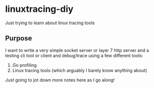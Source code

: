 # linuxtracing-diy
Just trying to learn about linux tracing tools

## Purpose

I want to write a very simple socket server or layer 7 http server and a testing cli tool or client and debug/trace using a few different tools:

1. Go profiling
2. Linux tracing tools (which arguably I barely know anything about)

Just going to jot down more notes here as I go along! 
